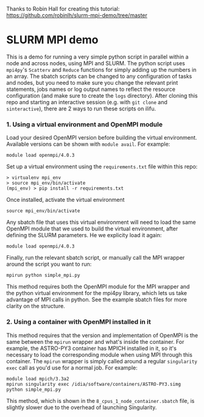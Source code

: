 Thanks to Robin Hall for creating this tutorial: https://github.com/robinlh/slurm-mpi-demo/tree/master

# SLURM MPI demo

This is a demo for running a very simple python script in parallel within a node and across nodes, using MPI and SLURM. The python script uses `mpi4py`'s `Scatterv` and `Reduce` functions for simply adding up the numbers in an array. The sbatch scripts can be changed to any configuration of tasks and nodes, but you need to make sure you change the relevant print statements, jobs names or log output names to reflect the resource configuration (and make sure to create the `logs` directory). After cloning this repo and starting an interactive session (e.g. with `git clone` and `sinteractive`), there are 2 ways to run these scripts on ilifu.

### 1. Using a virtual environment and OpenMPI module
Load your  desired OpenMPI version before building the virtual environment. Available versions can be shown with `module avail`. For example:

```
module load openmpi/4.0.3
```

Set up a virtual environment using the `requirements.txt` file within this repo:
```
> virtualenv mpi_env
> source mpi_env/bin/activate
(mpi_env) > pip install -r requirements.txt
```

Once installed, activate the virtual environment

```
source mpi_env/bin/activate
```

Any sbatch file that uses this virtual environment will need to load the same OpenMPI module that we used to build the virtual environment, after defining the SLURM parameters. He we explicity load it again:

```
module load openmpi/4.0.3
```

Finally, run the relevant sbatch script, or manually call the MPI wrapper around the script you want to run:

```
mpirun python simple_mpi.py
```

This method requires both the OpenMPI module for the MPI wrapper and the python virtual environment for the mpi4py library, which lets us take advantage of MPI calls in python. See the example sbatch files for more clarity on the structure.

### 2. Using a container with OpenMPI installed in it
This method requires that the version and implementation of OpenMPI is the same between the `mpirun` wrapper and what's inside the container. For example, the ASTRO-PY3 container has MPICH installed in it, so it's necessary to load the corresponding module when using MPI through this container. The `mpirun` wrapper is simply called around a regular `singularity exec` call as you'd use for a normal job. For example:

```
module load mpich/3.3a2
mpirun singularity exec /idia/software/containers/ASTRO-PY3.simg python simple_mpi.py
```

This method, which is shown in the `8_cpus_1_node_container.sbatch` file, is slightly slower due to the overhead of launching Singularity.
